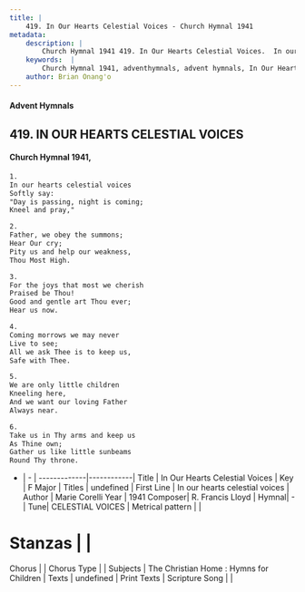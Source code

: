 ```yaml
---
title: |
    419. In Our Hearts Celestial Voices - Church Hymnal 1941
metadata:
    description: |
        Church Hymnal 1941 419. In Our Hearts Celestial Voices.  In our hearts celestial voices  Softly say:  "Day is passing, night is coming;  Kneel and pray," 
    keywords:  |
        Church Hymnal 1941, adventhymnals, advent hymnals, In Our Hearts Celestial Voices, In our hearts celestial voices. 
    author: Brian Onang'o
---
```


#### Advent Hymnals
## 419. IN OUR HEARTS CELESTIAL VOICES
####  Church Hymnal 1941,

```txt
1.
In our hearts celestial voices 
Softly say: 
"Day is passing, night is coming; 
Kneel and pray," 

2.
Father, we obey the summons; 
Hear Our cry; 
Pity us and help our weakness, 
Thou Most High. 

3.
For the joys that most we cherish 
Praised be Thou! 
Good and gentle art Thou ever; 
Hear us now. 

4.
Coming morrows we may never 
Live to see; 
All we ask Thee is to keep us, 
Safe with Thee. 

5.
We are only little children 
Kneeling here, 
And we want our loving Father 
Always near. 

6.
Take us in Thy arms and keep us 
As Thine own; 
Gather us like little sunbeams 
Round Thy throne.

```

- |   -  |
-------------|------------|
Title | In Our Hearts Celestial Voices |
Key | F Major |
Titles | undefined |
First Line | In our hearts celestial voices |
Author | Marie Corelli
Year | 1941
Composer| R. Francis Lloyd |
Hymnal|  - |
Tune| CELESTIAL VOICES |
Metrical pattern | |
# Stanzas |  |
Chorus |  |
Chorus Type |  |
Subjects | The Christian Home : Hymns for Children |
Texts | undefined |
Print Texts | 
Scripture Song |  |
    
